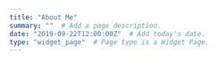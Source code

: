 ```yaml
---
title: "About Me"
summary: ""  # Add a page description.
date: "2019-09-22T12:00:00Z"  # Add today's date.
type: "widget_page"  # Page type is a Widget Page.
---
```

